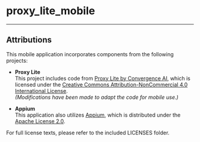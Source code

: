# proxy_lite_mobile

---

## Attributions

This mobile application incorporates components from the following projects:

- **Proxy Lite**  
  This project includes code from [Proxy Lite by Convergence AI](https://github.com/convergence-ai/proxy-lite), which is licensed under the [Creative Commons Attribution-NonCommercial 4.0 International License](https://creativecommons.org/licenses/by-nc/4.0/).  
  *(Modifications have been made to adapt the code for mobile use.)*

- **Appium**  
  This application also utilizes [Appium](https://appium.io), which is distributed under the [Apache License 2.0](https://www.apache.org/licenses/LICENSE-2.0/).

For full license texts, please refer to the included LICENSES folder.

